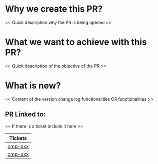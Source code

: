 # Why we create this PR?
 
<< Quick description why the PR is being opened >>
 
# What we want to achieve with this PR?
 
<< Quick description of the objective of the PR >>
 
# What is new?
 
<< Content of the version change log functionalities OR functionalities >>

## PR Linked to:

<< If there is a ticket include it here >>

| Tickets |
| :---:   |
| [cmp-xxx](www.link.com) |
| [cmp-xxx](www.link.com)  |
